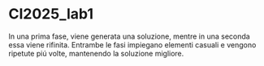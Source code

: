 # CI2025_lab1

In una prima fase, viene generata una soluzione, mentre in una seconda essa viene rifinita.
Entrambe le fasi impiegano elementi casuali e vengono ripetute piú volte, mantenendo la soluzione migliore.
